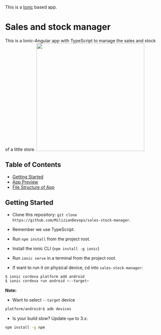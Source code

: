 This is a [Ionic](http://ionicframework.com) based app.

# Sales and stock manager
This is a Ionic-Angular app with TypeScript to manage the sales and stock of a little store.
<img src="https://github.com/MilizianDevops/sales-stock-manager/blob/master/src/assets/img/logo-ssm-letra-alpha.png?raw=true" width="350">

## Table of Contents
 - [Getting Started](#getting-started)
 - [App Preview](#app-preview)
 - [File Structure of App](#file-structure-of-app)

## Getting Started

* Clone this repository: `git clone https://github.com/MilizianDevops/sales-stock-manager`.
* Remember we use TypeScript.
* Run `npm install` from the project root.
* Install the ionic CLI (`npm install -g ionic`)
* Run `ionic serve` in a terminal from the project root.


* If want to run it on physical device, cd into `sales-stock-manager`:

```bash
$ ionic cordova platform add android
$ ionic cordova run android <--target>
```

**Note:**
* Want to select `--target` device
```bash
platform/android>$ adb devices
```

* Is your build slow? Update `npm` to 3.x:
```bash
npm install -g npm
```

